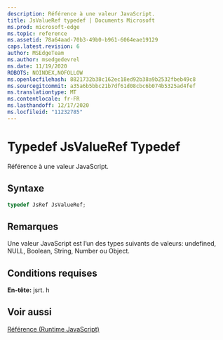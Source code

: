 ```yaml
---
description: Référence à une valeur JavaScript.
title: JsValueRef typedef | Documents Microsoft
ms.prod: microsoft-edge
ms.topic: reference
ms.assetid: 78a64aad-70b3-49b0-b961-6064eae19129
caps.latest.revision: 6
author: MSEdgeTeam
ms.author: msedgedevrel
ms.date: 11/19/2020
ROBOTS: NOINDEX,NOFOLLOW
ms.openlocfilehash: 8821732b38c162ec18ed92b38a9b2532fbeb49c8
ms.sourcegitcommit: a35a6b5bbc21b7df61d08cbc6b074b5325ad4fef
ms.translationtype: MT
ms.contentlocale: fr-FR
ms.lasthandoff: 12/17/2020
ms.locfileid: "11232785"
---
```

# Typedef JsValueRef Typedef

Référence à une valeur JavaScript.  
  
## Syntaxe  
  
```cpp 
typedef JsRef JsValueRef;  
```  
  
## Remarques  
 Une valeur JavaScript est l’un des types suivants de valeurs: undefined, NULL, Boolean, String, Number ou Object.  
  
## Conditions requises  
 **En-tête:** jsrt. h  
  
## Voir aussi  
 [Référence (Runtime JavaScript)](../chakra-hosting/reference-javascript-runtime.md)

